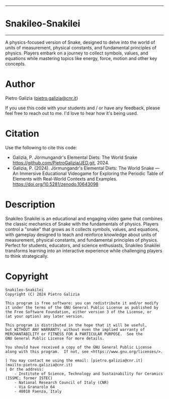 *****
# Snakileo-Snakilei
*****
A physics-focused version of Snake, designed to delve into the world of units of measurement, physical constants, and fundamental principles of physics. Players embark on a journey to collect symbols, values, and equations while mastering topics like energy, force, motion and other key concepts.

Author
======
Pietro Galizia ([pietro.galizia@cnr.it](mailto:pietro.galizia@cnr.it))

If you use this code with your students and / or have any feedback, please feel free to reach out to me. I'd love to hear how it's being used.

Citation
========
Use the following to cite this code:

- Galizia, P. Jörmungandr's Elemental Diets: The World Snake https://github.com/PietroGalizia/JED.git, 2024.
- Galizia, P. (2024). Jörmungandr's Elemental Diets: The World Snake — An Immersive Educational Videogame for Exploring the Periodic Table of Elements with Real-World Contexts and Examples. https://doi.org/10.5281/zenodo.10643098

Description
========
Snakileo Snakilei is an educational and engaging video game that combines the classic mechanics of Snake with the fundamentals of physics. Players control a "snake" that grows as it collects symbols, values, and equations, with gameplay designed to teach and reinforce knowledge about units of measurement, physical constants, and fundamental principles of physics. Perfect for students, educators, and science enthusiasts, Snakileo Snakilei transforms learning into an interactive experience while challenging players to think strategically.

Copyright
=========

    Snakileo-Snakilei
    Copyright (C) 2024 Pietro Galizia

    This program is free software: you can redistribute it and/or modify
    it under the terms of the GNU General Public License as published by
    the Free Software Foundation, either version 3 of the License, or
    (at your option) any later version.

    This program is distributed in the hope that it will be useful,
    but WITHOUT ANY WARRANTY; without even the implied warranty of
    MERCHANTABILITY or FITNESS FOR A PARTICULAR PURPOSE.  See the 
    GNU General Public License for more details.

    You should have received a copy of the GNU General Public License
    along with this program.  If not, see <https://www.gnu.org/licenses/>.

    | You may contact me using the email: [pietro.galizia@cnr.it](mailto:pietro.galizia@cnr.it)
    | Or the address:
        - Institute of Science, Technology and Sustainability for Ceramics (ISSMC; former ISTEC)  
        - National Research Council of Italy (CNR)  
        - Via Granarolo 64  
        - 48018 Faenza, Italy  
